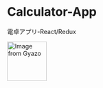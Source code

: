 # Calculator-App
電卓アプリ-React/Redux

<a href="https://gyazo.com/3cc8d07abdaa01f7879ce6c01b3f3574"><img src="https://i.gyazo.com/3cc8d07abdaa01f7879ce6c01b3f3574.gif" alt="Image from Gyazo" width="92"/></a>
